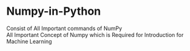 # Numpy-in-Python
Consist of All Important commands of NumPy<br>
All Important Concept of Numpy which is Required for Introduction for Machine Learning
